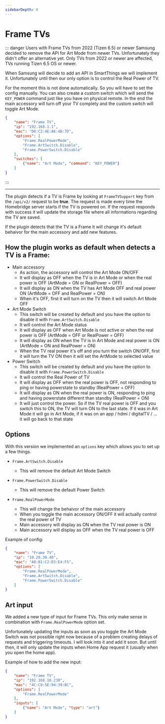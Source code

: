 ```yaml
---
sidebarDepth: 0
---
```


# Frame TVs

::: danger Users with Frame TVs from 2022 (Tizen 6.5) or newer
Samsung decided to remove the API for Art Mode from newer TVs. Unfortunately they didn't offer an alternative yet. Only TVs from 2022 or newer are affected, TVs running Tizen 6.5 OS or newer.

When Samsung will decide to add an API in SmartThings we will implement it. Unfortunately until then our only option is to control the Real Power of TV.

For the moment this is not done automatically. So you will have to set the config manually. You can also create a custom switch which will send the `KEY_POWER` command just like you have on physical remote. In the end the main accessory will turn off your TV complety and the custom switch will toggle Art Mode.

``` json
{
    "name": "Frame TV",
    "ip": "192.168.1.1",
    "mac": "D0:C2:4E:A6:4B:7D",
    "options": [
        "Frame.RealPowerMode",
        "Frame.ArtSwitch.Disable",
        "Frame.PowerSwitch.Disable"
    ],
    "switches": [
        {"name": "Art Mode", "command": "KEY_POWER"}
    ]    
}
```
:::

***

The plugin detects if a TV is Frame by looking at `FrameTVSupport` key from the `/api/v2/` request to be **true**. The request is made every time the Homebridge server starts if the TV is powered on. If the request responds with success it will update the storage file where all informations regarding the TV are saved.

If the plugin detects that the TV is a Frame it will change it's default behaivor for the main accessory and add new features.

## How the plugin works as default when detects a TV is a Frame:

- Main accessory
    * As action, the accessory will control the Art Mode ON/OFF
    * It will display as OFF when the TV is in Art Mode or when the real power is OFF (ArtMode = ON or RealPower = OFF)
    * It will display as ON when the TV has Art Mode OFF and real power ON (ArtMode = OFF and RealPower = ON)
    * When it's OFF, first it will turn on the TV then it will switch Art Mode OFF
- Art Mode Switch
    * This switch will be created by default and you have the option to disable it with `Frame.ArtSwitch.Disable`
    * It will control the Art Mode status
    * It will display as OFF when Art Mode is not active or when the real power is OFF (ArtMode = OFF or RealPower = OFF)
    * It will display as ON when the TV is in Art Mode and real power is ON (ArtMode = ON and RealPower = ON)
    * When the TV real power it's off and you turn the switch ON/OFF, first it will turn the TV ON then it will set the ArtMode to selected value
- Power Switch
    * This switch will be created by default and you have the option to disable it with `Frame.PowerSwitch.Disable`
    * It will control the Real Power of TV
    * It will display as OFF when the real power is OFF, not responding to ping or having powerstate to standby (RealPower = OFF)
    * It will display as ON when the real power is ON, responding to ping and having powerstate different than standby (RealPower = ON)
    * It will just control the power. So if the TV real power is OFF and you switch this to ON, the TV will turn ON to the last state. If it was in Art Mode it will go in Art Mode, if it was on an app / hdmi / digitalTV / ... it will go back to that state

## Options

With this version we implemented an `options` key which allows you to set up a few things.

- `Frame.ArtSwitch.Disable`
    * This will remove the default Art Mode Switch

- `Frame.PowerSwitch.Disable`
    * This will remove the default Power Switch

- `Frame.RealPowerMode`
    * This will change the behaivor of the main accessory
    * When you toggle the main accessory ON/OFF it will actually control the real power of TV
    * Main accessory will display as ON when the TV real power is ON
    * Main accessory will display as OFF when the TV real power is OFF

Example of config:
``` json
{
    "name": "Frame TV",
    "ip": "10.20.30.40",
    "mac": "A0:B1:C2:D3:E4:F5",
    "options": [
        "Frame.RealPowerMode",
        "Frame.ArtSwitch.Disable",
        "Frame.PowerSwitch.Disable"
    ]
}
```

## Art input

We added a new type of input for Frame TVs. This only make sense in combination with `Frame.RealPowerMode` option set.

Unfortunately updating the inputs as soon as you toggle the Art Mode Switch was not possible right now because of a problem creating delays of requests and triggering timeouts.
I will look into it and add it soon. But until then, it will only update the inputs when Home App request it (usually when you open the home app).

Example of how to add the new input:
``` json
{
    "name": "Frame TV",
    "ip": "192.168.10.230",
    "mac": "4C:C9:5E:94:39:BC",
    "options": [
        "Frame.RealPowerMode"
    ],
    "inputs": [
        {"name": "Art Mode", "type": "art"}
    ]
}
```